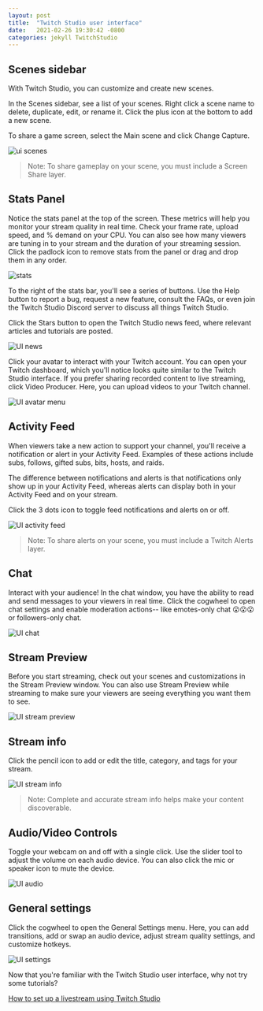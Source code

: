 ```yaml
---
layout: post
title:  "Twitch Studio user interface"
date:   2021-02-26 19:30:42 -0800
categories: jekyll TwitchStudio
---
```


<!-- Stats panel: Monitor stream performance in real-time. 
Activity feed: Toggle notifications and alerts (reference doc for feed and alert terms?) 
Interact with chat: Read and send messages to your audience. Enable moderation actions in chat settings.
Click a scene to view it in the Stream Preview window. Switch between scenes to preview transitions.
Quick buttons: Click to toggle webcam and audio on/off. Use sliders to Adjust mic and speaker volumes or click to mute/unmute.
Make your content searchable: Add a title, category, and one or more tags to your video.  -->

## Scenes sidebar

With Twitch Studio, you can customize and create new scenes. 

<!-- Scenes are visual themes to display throughout your stream. You'll notice that you have a Main, Just Chatting, and Be Right Back scene to start. The Main scene, for instance, might include a webcam capture, your game screen, and an alerts banner. If you need to take a break but don't want to stop streaming, customize the Be Right Back scene to pop on screen while you're away.  -->

In the Scenes sidebar, see a list of your scenes. Right click a scene name to delete, duplicate, edit, or rename it. Click the plus icon at the bottom to add a new scene.

To share a game screen, select the Main scene and click Change Capture.

![ui scenes](https://raw.githubusercontent.com/rbec276/rbec276.github.io/master/assets/UI_scenes.PNG)

> Note: To share gameplay on your scene, you must include a Screen Share layer.
<!-- <p align="center">
<img src="/assets/twitch_studio_assets/UI_scenes.png" alt="Scenes sidebar" width="350">
</p> -->

## Stats Panel
Notice the stats panel at the top of the screen. These metrics will help you monitor your stream quality in real time. Check your frame rate, upload speed, and % demand on your CPU. You can also see how many viewers are tuning in to your stream and the duration of your streaming session. Click the padlock icon to remove stats from the panel or drag and drop them in any order. 

![stats](https://raw.githubusercontent.com/rbec276/rbec276.github.io/master/assets/stats.png)
<!-- <p align="center">
<img src="/assets/twitch_studio_assets/stats.png" alt="Stats panel" width="800">
</p> -->

To the right of the stats bar, you'll see a series of buttons. Use the Help button to report a bug, request a new feature, consult the FAQs, or even join the Twitch Studio Discord server to discuss all things Twitch Studio. 

Click the Stars button to open the Twitch Studio news feed, where relevant articles and tutorials are posted.

![UI news](https://raw.githubusercontent.com/rbec276/rbec276.github.io/master/assets/UI_news.PNG)
<!-- <p align="center">
<img src="/assets/twitch_studio_assets/UI_news.png" alt="Newsfeed" width="500">
</p> -->


Click your avatar to interact with your Twitch account. You can open your Twitch dashboard, which you'll notice looks quite similar to the Twitch Studio interface. If you prefer sharing recorded content to live streaming, click Video Producer. Here, you can upload videos to your Twitch channel.

![UI avatar menu](https://raw.githubusercontent.com/rbec276/rbec276.github.io/master/assets/UI_avatar_menu.PNG)
<!-- <p align="center">
<img src="/assets/twitch_studio_assets/UI_avatar_menu.png" alt="Avatar menu" width="200">
</p> -->

<!-- 
Avatar: 
    Dashboard: open your Twitch dashboard/stream manager
    Channel page: Opens your Twitch channel home page i.e. twitch.tv/yourusername
    Video producer: open Video Producer tab in Twitch (under Content) >> allows you to upload recorded video. (alternative to live streaming) -->

## Activity Feed 
<!-- Notifications and alerts show up in your Activity Feed; examples include new subs, follows, gifted subs, bits, and other actions that viewers can take to support your channel. -->

When viewers take a new action to support your channel, you'll receive a notification or alert in your Activity Feed. Examples of these actions include subs, follows, gifted subs, bits, hosts, and raids. 

The difference between notifications and alerts is that notifications only show up in your Activity Feed, whereas alerts can display both in your Activity Feed and on your stream. 

Click the 3 dots icon to toggle feed notifications and alerts on or off. 

![UI activity feed](https://raw.githubusercontent.com/rbec276/rbec276.github.io/master/assets/UI_activity_feed.PNG)
<!-- <p align="center">
<img src="/assets/twitch_studio_assets/UI_activity_feed.png" alt="Activity Feed" width="300">
</p> -->

> Note: To share alerts on your scene, you must include a Twitch Alerts layer.

## Chat
Interact with your audience! In the chat window, you have the ability to read and send messages to your viewers in real time. Click the cogwheel to open chat settings and enable moderation actions-- like emotes-only chat 😮😮😮 or followers-only chat.

![UI chat](https://raw.githubusercontent.com/rbec276/rbec276.github.io/master/assets/UI_chat.png)
<!-- <p align="center">
<img src="/assets/twitch_studio_assets/UI_chat.png" alt="Chat Window" width="300">
</p> -->

## Stream Preview
Before you start streaming, check out your scenes and customizations in the Stream Preview window. You can also use Stream Preview while streaming to make sure your viewers are seeing everything you want them to see. 

![UI stream preview](https://raw.githubusercontent.com/rbec276/rbec276.github.io/master/assets/UI_stream_preview.PNG)
<!-- <p align="center">
<img src="/assets/twitch_studio_assets/UI_stream_preview.png" alt="Stream Preview" width="600">
</p> -->

## Stream info
Click the pencil icon to add or edit the title, category, and tags for your stream. 

![UI stream info](https://raw.githubusercontent.com/rbec276/rbec276.github.io/master/assets/UI_stream_info.PNG)
<!-- <p align="center">
<img src="/assets/twitch_studio_assets/UI_stream_info.png" alt="Stream Info" width="600">
</p> -->
> Note: Complete and accurate stream info helps make your content discoverable. 

## Audio/Video Controls
Toggle your webcam on and off with a single click. Use the slider tool to adjust the volume on each audio device. You can also click the mic or speaker icon to mute the device.

![UI audio](https://raw.githubusercontent.com/rbec276/rbec276.github.io/master/assets/UI_audio.PNG)
<!-- <p align="center">
<img src="/assets/twitch_studio_assets/UI_audio.png" alt="Audio/Video Buttons" width="600">
</p> -->

## General settings
Click the cogwheel to open the General Settings menu. Here, you can add transitions, add or swap an audio device, adjust stream quality settings, and customize hotkeys.

![UI settings](https://raw.githubusercontent.com/rbec276/rbec276.github.io/master/assets/UI_settings.PNG)
<!-- <p align="center">
<img src="/assets/twitch_studio_assets/UI_settings.png" alt="General Settings" width="600">
</p> -->

Now that you're familiar with the Twitch Studio user interface, why not try some tutorials? 

[How to set up a livestream using Twitch Studio](2021-02-26-How_to_set_up_livestream.md)